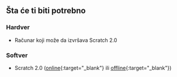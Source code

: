 ## Šta će ti biti potrebno

### Hardver

+ Računar koji može da izvršava Scratch 2.0

### Softver

+ Scratch 2.0 ([online](https://scratch.mit.edu/projects/editor/){:target="_blank"} ili [offline](https://scratch.mit.edu/scratch2download/){:target="_blank"})